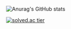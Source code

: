 ![Anurag's GitHub stats](https://github-readme-stats.vercel.app/api?username=jungjayyoung&show_icons=true&theme=highcontrast)

[![solved.ac tier](http://mazassumnida.wtf/api/v2/generate_badge?boj=wjdwodud11)](https://solved.ac/wjdwodud11)

<!--
**jungjayyoung/jungjayyoung** is a ✨ _special_ ✨ repository because its `README.md` (this file) appears on your GitHub profile.

Here are some ideas to get you started:

- 🔭 I’m currently working on ...
- 🌱 I’m currently learning ...
- 👯 I’m looking to collaborate on ...
- 🤔 I’m looking for help with ...
- 💬 Ask me about ...
- 📫 How to reach me: ...
- 😄 Pronouns: ...
- ⚡ Fun fact: ...
-->

